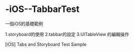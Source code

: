 -iOS--TabbarTest
================
一個iOS的基礎範例

1.storyboard的使用
2.tabbar的設定
3.UITableView 的編輯操作

[iOS] Tabs and Storyboard Test Sample
